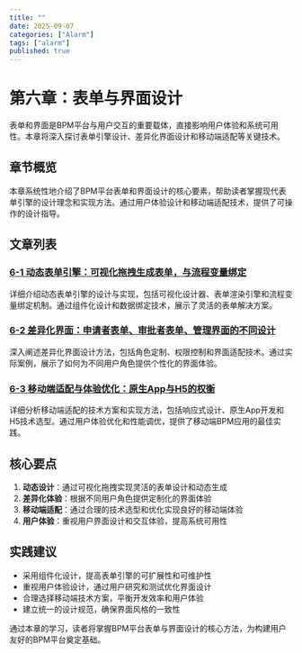 ```yaml
---
title: ""
date: 2025-09-07
categories: ["Alarm"]
tags: ["alarm"]
published: true
---
```

# 第六章：表单与界面设计

表单和界面是BPM平台与用户交互的重要载体，直接影响用户体验和系统可用性。本章将深入探讨表单引擎设计、差异化界面设计和移动端适配等关键技术。

## 章节概览

本章系统性地介绍了BPM平台表单和界面设计的核心要素，帮助读者掌握现代表单引擎的设计理念和实现方法。通过用户体验设计和移动端适配技术，提供了可操作的设计指导。

## 文章列表

### [6-1 动态表单引擎：可视化拖拽生成表单，与流程变量绑定](1-6-1-dynamic-form-engine.md)
详细介绍动态表单引擎的设计与实现，包括可视化设计器、表单渲染引擎和流程变量绑定机制。通过组件化设计和数据绑定技术，展示了灵活的表单解决方案。

### [6-2 差异化界面：申请者表单、审批者表单、管理界面的不同设计](1-6-2-differentiated-interface-design.md)
深入阐述差异化界面设计方法，包括角色定制、权限控制和界面适配技术。通过实际案例，展示了如何为不同用户角色提供个性化的界面体验。

### [6-3 移动端适配与体验优化：原生App与H5的权衡](1-6-3-mobile-adaptation-experience-optimization.md)
详细分析移动端适配的技术方案和实现方法，包括响应式设计、原生App开发和H5技术选型。通过用户体验优化和性能调优，提供了移动端BPM应用的最佳实践。

## 核心要点

1. **动态设计**：通过可视化拖拽实现灵活的表单设计和动态生成
2. **差异化体验**：根据不同用户角色提供定制化的界面体验
3. **移动端适配**：通过合理的技术选型和优化实现良好的移动端体验
4. **用户体验**：重视用户界面设计和交互体验，提高系统可用性

## 实践建议

- 采用组件化设计，提高表单引擎的可扩展性和可维护性
- 重视用户体验设计，通过用户研究和测试优化界面设计
- 合理选择移动端技术方案，平衡开发效率和用户体验
- 建立统一的设计规范，确保界面风格的一致性

通过本章的学习，读者将掌握BPM平台表单与界面设计的核心方法，为构建用户友好的BPM平台奠定基础。